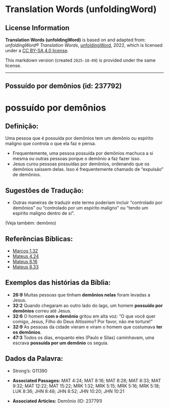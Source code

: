 # Translation Words (unfoldingWord)

## License Information

**Translation Words (unfoldingWord)** is based on and adapted from: _unfoldingWord® Translation Words_, [unfoldingWord](https://unfoldingword.org/utw), 2022, which is licensed under a [CC BY-SA 4.0 license](https://creativecommons.org/licenses/by-sa/4.0/legalcode.en).

This markdown version (created `2025-10-09`) is provided under the same license.



--------------------------------

## Possuído por demônios (id: 237792)

possuído por demônios
=====================

Definição:
----------

Uma pessoa que é possuída por demônios tem um demônio ou espírito maligno que controla o que ela faz e pensa.

* Frequentemente, uma pessoa possuída por demônios machuca a si mesma ou outras pessoas porque o demônio a faz fazer isso.
* Jesus curou pessoas possuídas por demônios, ordenando que os demônios saíssem delas. Isso é frequentemente chamado de “expulsão” de demônios.

Sugestões de Tradução:
----------------------

* Outras maneiras de traduzir este termo poderiam incluir “controlado por demônios” ou “controlado por um espírito maligno” ou “tendo um espírito maligno dentro de si”.

(Veja também: demônio)

Referências Bíblicas:
---------------------

* [Marcos 1\.32](https://ref.ly/Mark1:32)
* [Mateus 4\.24](https://ref.ly/Matt4:24)
* [Mateus 8\.16](https://ref.ly/Matt8:16)
* [Mateus 8\.33](https://ref.ly/Matt8:33)

Exemplos das histórias da Bíblia:
---------------------------------

* **26:9** Muitas pessoas que tinham **demônios nelas** foram levadas a Jesus.
* **32:2** Quando chegaram ao outro lado do lago, um homem **possuído por demônios** correu até Jesus.
* **32:6** O homem **com o demônio** gritou em alta voz: “O que você quer comigo, Jesus, Filho do Deus Altíssimo? Por favor, não me torture!”
* **32:9** As pessoas da cidade vieram e viram o homem que costumava **ter os demônios**.
* **47:3** Todos os dias, enquanto eles (Paulo e Silas) caminhavam, uma escrava **possuída por um demônio** os seguia.

Dados da Palavra:
-----------------

* Strong’s: G11390

* **Associated Passages:** MAT 4:24; MAT 8:16; MAT 8:28; MAT 8:33; MAT 9:32; MAT 12:22; MAT 15:22; MRK 1:32; MRK 5:15; MRK 5:16; MRK 5:18; LUK 8:36; JHN 8:48; JHN 8:52; JHN 10:20; JHN 10:21
* **Associated Articles:** Demônio (ID: 237791)

